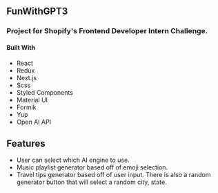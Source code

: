 ## FunWithGPT3
### Project for Shopify's Frontend Developer Intern Challenge.

#### Built With
* React
* Redux
* Next.js
* Scss
* Styled Components
* Material UI
* Formik  
* Yup 
* Open AI API

## Features
* User can select which AI engine to use. 
* Music playlist generator based off of emoji selection.
* Travel tips generator based off of user input. There is also a random generator button that will select a random city, state.
